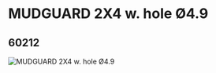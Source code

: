 # MUDGUARD 2X4 w. hole Ø4.9
## 60212
![MUDGUARD 2X4 w. hole Ø4.9](https://lc-www-live-s.legocdn.com/media/bricks/5/2/4600176.jpg)